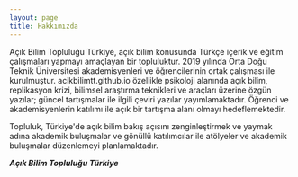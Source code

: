 ```yaml
---
layout: page
title: Hakkımızda
---
```


Açık Bilim Topluluğu Türkiye, açık bilim konusunda Türkçe içerik ve eğitim çalışmaları yapmayı amaçlayan bir topluluktur. 2019 yılında Orta Doğu Teknik Üniversitesi akademisyenleri ve öğrencilerinin ortak çalışması ile kurulmuştur. acikbilimtt.github.io özellikle psikoloji alanında açık bilim, replikasyon krizi, bilimsel araştırma teknikleri ve araçları üzerine özgün yazılar; güncel tartışmalar ile ilgili çeviri yazılar yayımlamaktadır. Öğrenci ve akademisyenlerin katılımı ile açık bir tartışma alanı olmayı hedeflemektedir.

Topluluk, Türkiye'de açık bilim bakış açısını zenginleştirmek ve yaymak adına akademik buluşmalar ve gönüllü katılımcılar ile atölyeler ve akademik buluşmalar düzenlemeyi planlamaktadır.


__*Açık Bilim Topluluğu Türkiye*__
